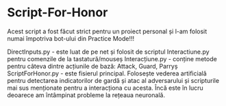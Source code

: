 # Script-For-Honor
Acest script a fost făcut strict pentru un proiect personal și l-am folosit numai împotriva bot-ului din Practice Mode!!!

DirectInputs.py - este luat de pe net și folosit de scriptul Interactiune.py pentru comenzile de la tastatură/mouseș
Interacțiune.py - conține metode pentru câteva dintre acțiunile de bază: Attack, Guard, Parryș
ScriptForHonor.py - este fisierul principal. Folosește vederea artificială pentru detectarea indicatorilor de gardă și atac al adversarului și scripturile mai sus menționate pentru a interacționa cu acesta.
Încă este în lucru deoarece am întâmpinat probleme la rețeaua neuronală.
